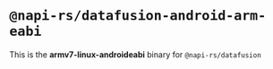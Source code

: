 # `@napi-rs/datafusion-android-arm-eabi`

This is the **armv7-linux-androideabi** binary for `@napi-rs/datafusion`
